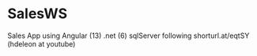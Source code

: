 # SalesWS
Sales App using Angular (13) .net (6) sqlServer
following shorturl.at/eqtSY (hdeleon at youtube)
